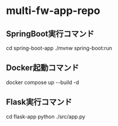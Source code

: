 # multi-fw-app-repo

## SpringBoot実行コマンド
cd spring-boot-app
./mvnw spring-boot:run

## Docker起動コマンド
docker compose up --build -d

## Flask実行コマンド
cd flask-app
python ./src/app.py